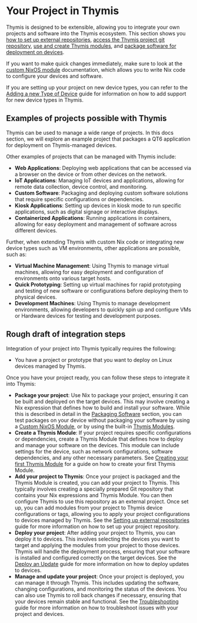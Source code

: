# Your Project in Thymis

Thymis is designed to be extensible, allowing you to integrate your own projects and software into the Thymis ecosystem. This section shows you [how to set up external repositories](./external-projects/external-repositories.md), [access the Thymis project git repository](./external-projects/git-repository.md), [use and create Thymis modules](./external-projects/thymis-modules.md), and [package software for deployment on devices](./external-projects/packaging-software.md).

If you want to make quick changes immediately, make sure to look at the [custom NixOS module](./external-projects/thymis-modules/nix-language-module.md) documentation, which allows you to write Nix code to configure your devices and software.

If you are setting up your project on new device types, you can refer to the [Adding a new Type of Device](./external-projects/add-new-device-type.md) guide for information on how to add support for new device types in Thymis.

## Examples of projects possible with Thymis

Thymis can be used to manage a wide range of projects. In this docs section, we will explore an example project that packages a QT6 application for deployment on Thymis-managed devices.

Other examples of projects that can be managed with Thymis include:

- **Web Applications**: Deploying web applications that can be accessed via a browser on the device or from other devices on the network.
- **IoT Applications**: Managing IoT devices and applications, allowing for remote data collection, device control, and monitoring.
- **Custom Software**: Packaging and deploying custom software solutions that require specific configurations or dependencies.
- **Kiosk Applications**: Setting up devices in kiosk mode to run specific applications, such as digital signage or interactive displays.
- **Containerized Applications**: Running applications in containers, allowing for easy deployment and management of software across different devices.

Further, when extending Thymis with custom Nix code or integrating new device types such as VM environments, other applications are possible, such as:

- **Virtual Machine Management**: Using Thymis to manage virtual machines, allowing for easy deployment and configuration of environments onto various target hosts.
- **Quick Prototyping**: Setting up virtual machines for rapid prototyping and testing of new software or configurations before deploying them to physical devices.
- **Development Machines**: Using Thymis to manage development environments, allowing developers to quickly spin up and configure VMs or Hardware devices for testing and development purposes.

## Rough draft of integration steps

Integration of your project into Thymis typically requires the following:

- You have a project or prototype that you want to deploy on Linux devices managed by Thymis.

Once you have your project ready, you can follow these steps to integrate it into Thymis:

- **Package your project**: Use Nix to package your project, ensuring it can be built and deployed on the target devices. This may involve creating a Nix expression that defines how to build and install your software. While this is described in detail in the [Packaging Software](./external-projects/packaging-software.md) section, you can test packages on your device without packaging your software by using a [Custom NixOS Module](./external-projects/thymis-modules/nix-language-module.md), or by using the built-in [Thymis Modules](./external-projects/thymis-modules.md).
- **Create a Thymis Module**: If your project requires specific configurations or dependencies, create a Thymis Module that defines how to deploy and manage your software on the devices. This module can include settings for the device, such as network configurations, software dependencies, and any other necessary parameters. See [Creating your first Thymis Module](./external-projects/thymis-modules/first-module.md) for a guide on how to create your first Thymis Module.
- **Add your project to Thymis**: Once your project is packaged and the Thymis Module is created, you can add your project to Thymis. This typically involves creating a specially prepared Git repository that contains your Nix expressions and Thymis Module. You can then configure Thymis to use this repository as an external project. Once set up, you can add modules from your project to Thymis device configurations or tags, allowing you to apply your project configurations to devices managed by Thymis.
  See the [Setting up external repositories](./external-projects/external-repositories.md) guide for more information on how to set up your project repository.
- **Deploy your project**: After adding your project to Thymis, you can deploy it to devices. This involves selecting the devices you want to target and applying the modules from your project to those devices. Thymis will handle the deployment process, ensuring that your software is installed and configured correctly on the target devices. See the [Deploy an Update](./device-lifecycle/update.md) guide for more information on how to deploy updates to devices.
- **Manage and update your project**: Once your project is deployed, you can manage it through Thymis. This includes updating the software, changing configurations, and monitoring the status of the devices. You can also use Thymis to roll back changes if necessary, ensuring that your devices remain stable and functional. See the [Troubleshooting](./device-lifecycle/troubleshooting.md) guide for more information on how to troubleshoot issues with your project and devices.
